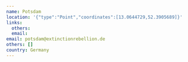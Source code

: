 ```yaml
---
name: Potsdam
location: '{"type":"Point","coordinates":[13.0644729,52.3905689]}'
links:
  others: 
  email: 
email: potsdam@extinctionrebellion.de
others: []
country: Germany
---
```

